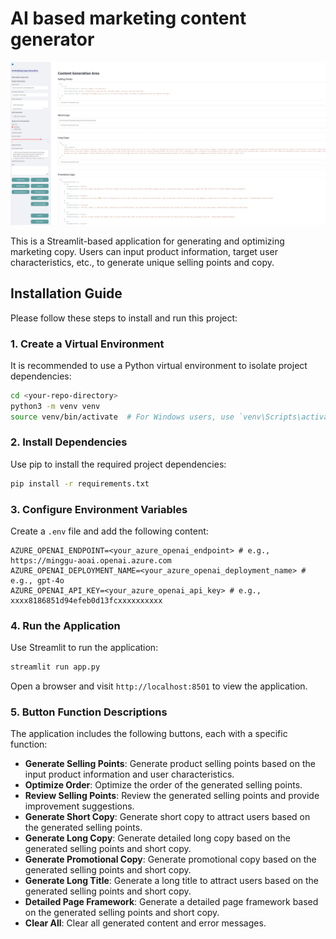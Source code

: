 # AI based marketing content  generator

![AI Marketing Generator Screenshot](images/screenshot_AI_marketing_generator.jpeg)

This is a Streamlit-based application for generating and optimizing marketing copy. Users can input product information, target user characteristics, etc., to generate unique selling points and copy.

## Installation Guide

Please follow these steps to install and run this project:



### 1. Create a Virtual Environment

It is recommended to use a Python virtual environment to isolate project dependencies:

```bash
cd <your-repo-directory>
python3 -m venv venv
source venv/bin/activate  # For Windows users, use `venv\Scripts\activate`
```

### 2. Install Dependencies

Use pip to install the required project dependencies:

```bash
pip install -r requirements.txt
```

### 3. Configure Environment Variables

Create a `.env` file and add the following content:

```plaintext
AZURE_OPENAI_ENDPOINT=<your_azure_openai_endpoint> # e.g., https://minggu-aoai.openai.azure.com
AZURE_OPENAI_DEPLOYMENT_NAME=<your_azure_openai_deployment_name> # e.g., gpt-4o
AZURE_OPENAI_API_KEY=<your_azure_openai_api_key> # e.g., xxxx8186851d94efeb0d13fcxxxxxxxxxx
```

### 4. Run the Application

Use Streamlit to run the application:

```bash
streamlit run app.py
```

Open a browser and visit `http://localhost:8501` to view the application.

### 5. Button Function Descriptions

The application includes the following buttons, each with a specific function:

- **Generate Selling Points**: Generate product selling points based on the input product information and user characteristics.
- **Optimize Order**: Optimize the order of the generated selling points.
- **Review Selling Points**: Review the generated selling points and provide improvement suggestions.
- **Generate Short Copy**: Generate short copy to attract users based on the generated selling points.
- **Generate Long Copy**: Generate detailed long copy based on the generated selling points and short copy.
- **Generate Promotional Copy**: Generate promotional copy based on the generated selling points and short copy.
- **Generate Long Title**: Generate a long title to attract users based on the generated selling points and short copy.
- **Detailed Page Framework**: Generate a detailed page framework based on the generated selling points and short copy.
- **Clear All**: Clear all generated content and error messages.
